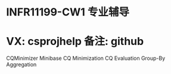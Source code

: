 #  INFR11199-CW1  专业辅导
# VX: csprojhelp 备注: github

CQMinimizer Minibase CQ Minimization CQ Evaluation Group-By Aggregation
